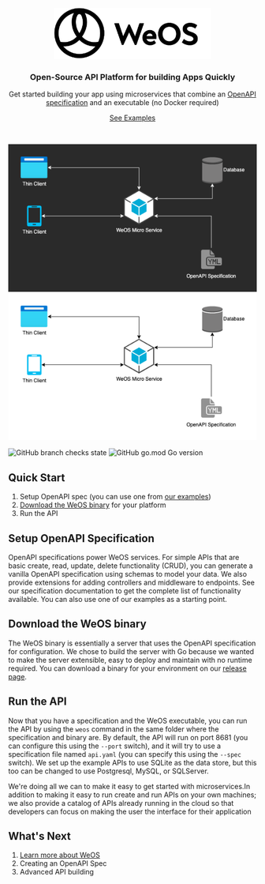 <p align="center">
  <a href="https://weos.cloud">
    <img src="./docs/assets/images/logo.png#gh-light-mode-only" width="318px" alt="WeOS logo" />
  </a>
</p>

<h3 align="center">Open-Source API Platform for building Apps Quickly</h3>
<p align="center">Get started building your app using microservices that combine an <a href="https://spec.openapis.org/oas/latest.html">OpenAPI specification</a> and an
executable (no Docker required)</p>
<p align="center"><a href="https://wepala.github.io/weos-service/examples">See Examples</a></p>
<br />
<p align="center">
    <img src="./docs/assets/images/weos-microservice-layout-dark.png#gh-dark-mode-only" width="603" alt="Diagram that shows WeOS microservice using an OpenAPI spec and connected to a database" title="Basic WeOS microservice layout" />  
    <img src="./docs/assets/images/weos-microservice-layout.png#gh-light-mode-only" width="603" alt="Diagram that shows WeOS microservice using an OpenAPI spec and connected to a database" title="Basic WeOS microservice layout" />
</p>

![GitHub branch checks state](https://img.shields.io/github/checks-status/wepala/weos/dev) ![GitHub go.mod Go version](https://img.shields.io/github/go-mod/go-version/wepala/weos)

## Quick Start
1. Setup OpenAPI spec (you can use one from [our examples](https://wepala.github.io/weos-service/examples))
2. [Download the WeOS binary](https://github.com/wepala/weos-service/releases) for your platform
3. Run the API

## Setup OpenAPI Specification
OpenAPI specifications power WeOS services. For simple APIs that are basic create, read, update, delete functionality
(CRUD), you can generate a vanilla OpenAPI specification using schemas to model your data. We also provide extensions
for adding controllers and middleware to endpoints. See our specification documentation to get the complete list of
functionality available. You can also use one of our examples as a starting point.

## Download the WeOS binary
The WeOS binary is essentially a server that uses the OpenAPI specification for configuration. We chose to build the
server with Go because we wanted to make the server extensible, easy to deploy and maintain with no runtime required.
You can download a binary for your environment on our [release page](https://github.com/wepala/weos-service/releases).

## Run the API
Now that you have a specification and the WeOS executable, you can run the API by using the `weos` command in the same
folder where the specification and binary are. By default, the API will run on port 8681 (you can configure this using
the `--port` switch), and it will try to use a specification file named `api.yaml` (you can specify this using the
`--spec` switch). We set up the example APIs to use SQLite as the data store, but this too can be changed to use
Postgresql, MySQL, or SQLServer.

We're doing all we can to make it easy to get started with microservices.In addition to making it easy to run create and 
run APIs on your own machines; we also provide a catalog of APIs already running in the cloud so that developers can 
focus on making the user the interface for their application

## What's Next
1. [Learn more about WeOS](https://github.com/wepala/weos-service)
2. Creating an OpenAPI Spec
3. Advanced API building